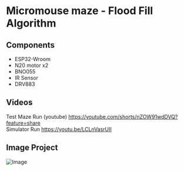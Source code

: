 ﻿# Micromouse maze - Flood Fill Algorithm
## Components
- ESP32-Wroom  
- N20 motor x2  
- BNO055  
- IR Sensor  
- DRV883
## Videos
Test Maze Run (youtube)
https://youtube.com/shorts/nZOW91wdDVQ?feature=share  
Simulator Run
https://youtu.be/LCLnVasrUII
## Image Project
![Image](https://github.com/user-attachments/assets/146d8f68-04f3-43c3-b6d8-a73fef4c4860)


